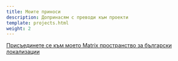```yaml
---
title: Моите приноси
description: Допринасям с преводи към проекти
template: projects.html
weight: 2
---
```


[Присъединете се към моето Matrix пространство за български локализации](https://matrix.to/#/#bulgarian-localizations:mozilla.org)

